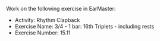 Work on the following exercise in EarMaster:
- Activity: Rhythm Clapback
- Exercise Name: 3/4 - 1 bar: 16th Triplets - including rests
- Exercise Number: 15.11
